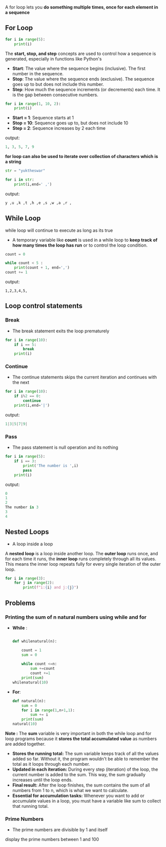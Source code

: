 A for loop lets you **do something multiple times, once for each element in a sequence**

## For Loop

```python
for i in range(5):
	print(i)
```


The **start, stop, and step** concepts are used to control how a sequence is generated, especially in functions like Python's

- **Start**: The value where the sequence begins (inclusive). The first number in the sequence.
- **Stop**: The value where the sequence ends (exclusive). The sequence goes up to but does not include this number.
- **Step**: How much the sequence increments (or decrements) each time. It is the gap between consecutive numbers.


```python
for i in range(1, 10, 2):
    print(i)

```

- **Start = 1**: Sequence starts at 1
- **Stop = 10**: Sequence goes up to, but does not include 10
- **Step = 2**: Sequence increases by 2 each time

output:
```python
1, 3, 5, 7, 9
```


**for loop can also be used to iterate over collection of characters which is a string**

```python
str = "yuktheswar"

for i in str:
	print(i,end=' ,')
```

output:
```python
y ,u ,k ,t ,h ,e ,s ,w ,a ,r ,
```


## While Loop

while loop will continue to execute as long as its true 

- A temporary variable like **count** is used in a while loop to **keep track of how many times the loop has run** or to control the loop condition.

```python
count = 0

while count < 5 :
	print(count + 1, end=',')
count += 1
```

output:
```
1,2,3,4,5,
```


## Loop control statements

### Break
- The break statement exits the loop prematurely 

```python
for i in range(10):
	if i == 5:
		break
	print(i)
```

### Continue 
- The continue statements skips the current iteration and continues with the next 

```python
for i in range(10):
	if i%2 == 0:
		continue
	print(i,end='|')
```

output:
```python
1|3|5|7|9|
```


### Pass
- The pass statement is null operation and its nothing 


```python
for i in range(5):
	if i == 3:
		print('The number is ',i)
		pass
	print(i)
```

output:
```python
0 
1 
2 
The number is 3 
3 
4
```


## Nested Loops 
- A loop inside a loop 

A **nested loop** is a loop inside another loop. The **outer loop** runs once, and for each time it runs, the **inner loop** runs completely through all its values. This means the inner loop repeats fully for every single iteration of the outer loop.

```python
for i in range(3):
	for j in range(2):
		print(f"i:{i} and j:{j}")
```



## Problems 

### Printing the sum of n natural numbers using while and for 

- **While** :
	```python
	
	def whilenatural(n):

		count = 1
		sum = 0
		
		while count <=n:
			sum +=count
			count +=1
		print(sum)
	whilenatural(10)
	```

- **For**:
	```python
	def natural(n):
		sum = 0
		for i in range(1,n+1,1):
			sum += i
		print(sum)
	natural(10)
	```


**Note :** The **sum** variable is very important in both the while loop and for loop programs because it **stores the total accumulated value** as numbers are added together.

- **Stores the running total:** The sum variable keeps track of all the values added so far. Without it, the program wouldn't be able to remember the total as it loops through each number.
- **Updated in each iteration:** During every step (iteration) of the loop, the current number is added to the sum. This way, the sum gradually increases until the loop ends.
- **Final result:** After the loop finishes, the sum contains the sum of all numbers from 1 to n, which is what we want to calculate.
- **Essential for accumulation tasks:** Whenever you want to add or accumulate values in a loop, you must have a variable like sum to collect that running total.



### Prime Numbers
- The prime numbers are divisible by 1 and itself

display the prime numbers between 1 and 100 

